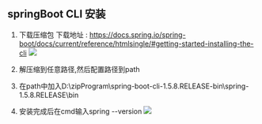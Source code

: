## springBoot CLI 安装
1. 下载压缩包 下载地址 : https://docs.spring.io/spring-boot/docs/current/reference/htmlsingle/#getting-started-installing-the-cli
![](assets/markdown-img-paste-20171031102316666.png)

2. 解压缩到任意路径,然后配置路径到path
3. 在path中加入D:\zipProgram\spring-boot-cli-1.5.8.RELEASE-bin\spring-1.5.8.RELEASE\bin
4. 安装完成后在cmd输入spring --version
![](assets/markdown-img-paste-20171031102540284.png)
